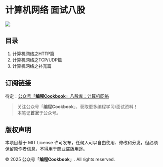 # 计算机网络 面试八股
![](https://github.com/CodingCookbook/ComputerNetwork/blob/main/File/gzh.png)

## 目录

1. 计算机网络之HTTP篇
2. 计算机网络之TCP/UDP篇
3. 计算机网络之补充篇


## 订阅链接

待定：[公众号「**编程Cookbook**」八股库：计算机网络]()


> 关注公众号「**编程Cookbook**」，获取更多编程学习/面试资料！  
> 本笔记**首发**于公众号。

## 版权声明

本项目基于 MIT License 许可发布，任何人可以自由使用、修改和分发，但必须保留原作者信息，不得用于商业盗版用途。

© 2025 公众号「**编程Cookbook**」. All rights reserved.

